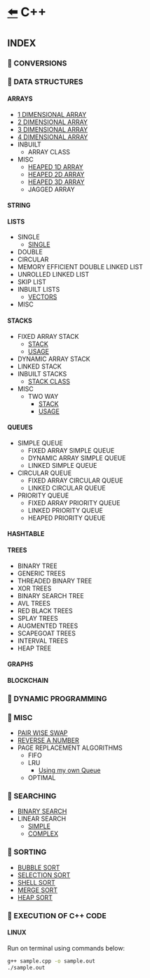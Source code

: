 # [:arrow_left:](../README.md) C++

## INDEX

### :rocket: CONVERSIONS

### :rocket: DATA STRUCTURES

#### ARRAYS

* [1 DIMENSIONAL ARRAY](Data-Structures/ARRAYS/1darrays.cpp)
* [2 DIMENSIONAL ARRAY](Data-Structures/ARRAYS/2darrays.cpp)
* [3 DIMENSIONAL ARRAY](Data-Structures/ARRAYS/3darrays.cpp)
* [4 DIMENSIONAL ARRAY](Data-Structures/ARRAYS/4darrays.cpp)
* INBUILT
  * ARRAY CLASS
* MISC
  * [HEAPED 1D ARRAY](Data-Structures/HEAPS/1darray.cpp)
  * [HEAPED 2D ARRAY](Data-Structures/HEAPS/2darray.cpp)
  * [HEAPED 3D ARRAY](Data-Structures/HEAPS/3darray.cpp)
  * JAGGED ARRAY

#### STRING

#### LISTS

* SINGLE
  * [SINGLE](Data-Structures/LISTS/LINKED-LIST/SINGLE/Main.cpp)
* DOUBLE
* CIRCULAR
* MEMORY EFFICIENT DOUBLE LINKED LIST
* UNROLLED LINKED LIST
* SKIP LIST
* INBUILT LISTS
  * [VECTORS](Data-Structures/LISTS/INBUILT-LISTS/VECTORS/Main.cpp)
* MISC

#### STACKS

* FIXED ARRAY STACK
  * [STACK](Data-Structures/STACKS/Stack.hpp)
  * [USAGE](Data-Structures/STACKS/Stack.cpp)
* DYNAMIC ARRAY STACK
* LINKED STACK
* INBUILT STACKS
  * [STACK CLASS](Data-Structures/STACKS/INBUILT-STACK/stack.cpp)
* MISC
  * TWO WAY
    * [STACK](Data-Structures/STACKS/MISC/TWO-WAY/Tstack.hpp)
    * [USAGE](Data-Structures/STACKS/MISC/TWO-WAY/two-way-stack.cpp)

#### QUEUES

* SIMPLE QUEUE
  * FIXED ARRAY SIMPLE QUEUE
  * DYNAMIC ARRAY SIMPLE QUEUE
  * LINKED SIMPLE QUEUE
* CIRCULAR QUEUE
  * FIXED ARRAY CIRCULAR QUEUE
  * LINKED CIRCULAR QUEUE
* PRIORITY QUEUE
  * FIXED ARRAY PRIORITY QUEUE
  * LINKED PRIORITY QUEUE
  * HEAPED PRIORITY QUEUE

#### HASHTABLE

#### TREES

* BINARY TREE
* GENERIC TREES
* THREADED BINARY TREE
* XOR TREES
* BINARY SEARCH TREE
* AVL TREES
* RED BLACK TREES
* SPLAY TREES
* AUGMENTED TREES
* SCAPEGOAT TREES
* INTERVAL TREES
* HEAP TREE

#### GRAPHS

#### BLOCKCHAIN

### :rocket: DYNAMIC PROGRAMMING

### :rocket: MISC

* [PAIR WISE SWAP](Misc/PairWiseSwap.cpp)
* [REVERSE A NUMBER](Misc/reverse.cpp)
* PAGE REPLACEMENT ALGORITHMS
  * FIFO
  * LRU
    * [Using my own Queue](Misc/lru.cpp)
  * OPTIMAL

### :rocket: SEARCHING

* [BINARY SEARCH](Searching/binary_search.cpp)
* LINEAR SEARCH
  * [SIMPLE](Searching/linear.cpp)
  * [COMPLEX](Searching/linearSearch.cpp)  

### :rocket: SORTING

* [BUBBLE SORT](Sorting/BUBBLE-SORT/bubblesort.cpp)
* [SELECTION SORT](Sorting/selectionsort.cpp)
* [SHELL SORT](Sorting/shellsort.cpp)
* [MERGE SORT](Sorting/mergesort.cpp)
* [HEAP SORT](Sorting/heapsort.cpp)

### :rocket: EXECUTION OF C++ CODE

#### LINUX

Run on terminal using commands below:

```bash
g++ sample.cpp -o sample.out
./sample.out
```